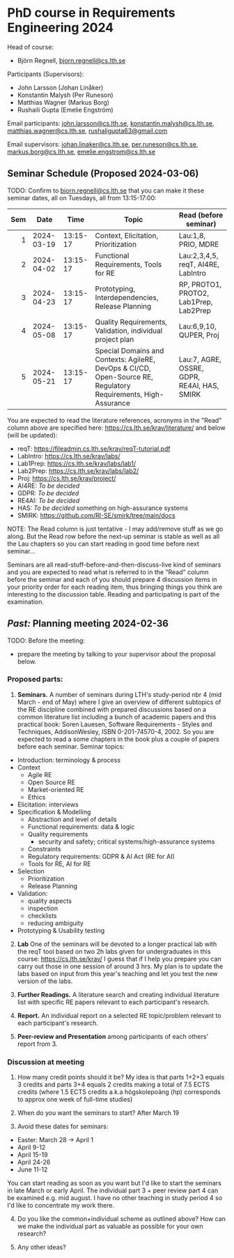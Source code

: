 # PhD course in Requirements Engineering 2024

Head of course:
* Björn Regnell, bjorn.regnell@cs.lth.se

Participants (Supervisors):
* John Larsson (Johan Linåker)
* Konstantin Malysh (Per Runeson)
* Matthias Wagner (Markus Borg)
* Rushaili Gupta (Emelie Engström)

Email participants: john.larsson@cs.lth.se, konstantin.malysh@cs.lth.se, matthias.wagner@cs.lth.se, rushaligupta63@gmail.com

Email supervisors: johan.linaker@cs.lth.se, per.runeson@cs.lth.se, markus.borg@cs.lth.se, emelie.engstrom@cs.lth.se

## Seminar Schedule (Proposed 2024-03-06)

TODO: Confirm to bjorn.regnell@cs.lth.se that you can make it these seminar dates, all on Tuesdays, all from 13:15-17:00:

|Sem|Date|Time|Topic|Read (before seminar)|
|--:|--|--|--|--|
|1|2024-03-19|13:15-17|Context, Elicitation, Prioritization| Lau:1,8, PRIO, MDRE|
|2|2024-04-02|13:15-17|Functional Requirements, Tools for RE| Lau:2,3,4,5, reqT, AI4RE, LabIntro|
|3|2024-04-23|13:15-17|Prototyping, Interdependencies, Release Planning| RP, PROTO1, PROTO2, Lab1Prep, Lab2Prep|
|4|2024-05-08|13:15-17|Quality Requirements, Validation, individual project plan| Lau:6,9,10, QUPER, Proj|
|5|2024-05-21|13:15-17|Special Domains and Contexts: AgileRE, DevOps & CI/CD, Open-Source RE, Regulatory Requirements, High-Assurance| Lau:7, AGRE, OSSRE, GDPR, RE4AI, HAS, SMIRK|

You are expected to read the literature references, acronyms in the "Read" column above are specified here: https://cs.lth.se/krav/literature/ and below (will be updated):

* reqT: https://fileadmin.cs.lth.se/krav/reqT-tutorial.pdf
* LabIntro: https://cs.lth.se/krav/labs/
* Lab1Prep: https://cs.lth.se/krav/labs/lab1/
* Lab2Prep: https://cs.lth.se/krav/labs/lab2/
* Proj: https://cs.lth.se/krav/project/
* AI4RE: *To be decided*
* GDPR: *To be decided*
* RE4AI: *To be decided*
* HAS: *To be decided* something on high-assurance systems
* SMIRK: https://github.com/RI-SE/smirk/tree/main/docs

NOTE: The Read column is just tentative - I may add/remove stuff as we go along. But the Read row before the next-up seminar is stable as well as all the Lau chapters so you can start reading in good time before next seminar... 

Seminars are all read-stuff-before-and-then-discuss-live kind of seminars and you are expected to read what is referred to in the "Read" column before the seminar and each of you should prepare 4 discussion items in your priority order for each reading item, thus bringing things you think are interesting to the discussion table. Reading and participating is part of the examination.

## *Past:* Planning meeting 2024-02-36

TODO: Before the meeting:
* prepare the meeting by talking to your supervisor about the proposal below.

### Proposed parts:

1. **Seminars.** A number of seminars during LTH's study-period nbr 4 (mid March - end of May) where I give an overview of different subtopics of the RE discipline combined with prepared discussions based on a common literature list including a bunch of academic papers and this practical book: Soren Lauesen, Software Requirements - Styles and Techniques, AddisonWesley, ISBN 0-201-74570-4, 2002.  So you are expected to read a some chapters in the book plus a couple of papers before each seminar. Seminar topics:
  * Introduction: terminology & process
  * Context
    * Agile RE
    * Open Source RE
    * Market-oriented RE
    * Ethics
  * Elicitation: interviews
  * Specification & Modelling
    * Abstraction and level of details
    * Functional requirements: data & logic
    * Quality requirements
      * security and safety; critical systems/high-assurance systems
    * Constraints
    * Regulatory requirements: GDPR & AI Act (RE for AI)
    * Tools for RE, AI for RE
  * Selection 
    * Prioritization 
    * Release Planning
  * Validation:
    * quality aspects
    * inspection
    * checklists
    * reducing ambiguity
  * Prototyping & Usability testing

2. **Lab** One of the seminars will be devoted to a longer practical lab with the reqT tool based on two 2h labs given for undergraduates in this course: https://cs.lth.se/krav/  I guess that if I help you prepare you can carry out those in one session of around 3 hrs. My plan is to update the labs based on input from this year's teaching and let you test the new version of the labs.

3. **Further Readings.** A literature search and creating individual literature list with specific RE papers relevant to each participant's research.

4. **Report.** An individual report on a selected RE topic/problem relevant to each participant's research. 

5. **Peer-review and Presentation** among participants of each others' report from 3.

### Discussion at meeting

1. How many credit points should it be? My idea is that parts 1+2+3 equals 3 credits and parts 3+4 equals 2 credits making a total of 7.5 ECTS credits  (where 1.5 ECTS credits a.k.a högskolepoäng (hp) corresponds to approx one week of full-time studies)

2.  When do you want the seminars to start? After March 19
3.  Avoid these dates for seminars:
  - Easter: March 28 -> April 1 
  - April 9-12  
  - April 15-19  
  - April 24-26 
  - June 11-12  

You can start reading as soon as you want but I'd like to start the seminars in late March or early April. The individual part 3 + peer review part 4 can be examined e.g. mid august.  I have no other teaching in study period 4 so I'd like to concentrate my work there.

4. Do you like the common+individual scheme as outlined above? How can we make the individual part as valuable as possible for your own research?

5. Any other ideas?
